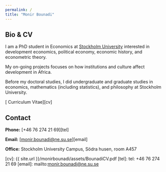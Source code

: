 ```yaml
---
permalink: /
title: "Monir Bounadi"
---
```


## Bio & CV

I am a PhD student in Economics at [Stockholm University](https://www.ne.su.se/) interested in development economics, political economy, economic history, and econometric theory. 

My on-going projects focuses on how institutions and culture affect development in Africa.

Before my doctoral studies, I did undergraduate and graduate studies in economics, mathematics (including statistics), and philosophy at Stockholm University.

[<i class="fas fa-file-pdf"></i> Curriculum Vitae][cv]

## Contact

**Phone:** [+46 76 274 21 69][tel]

**Email:** [monir.bounadi@ne.su.se][email]

**Office:** Stockholm University Campus, Södra husen, room A457

[cv]: {{ site.url }}/monirbounadi/assets/BounadiCV.pdf
[tel]: tel: +46 76 274 21 69
[email]: mailto:monir.bounadi@ne.su.se
